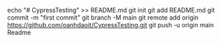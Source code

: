 echo "# CypressTesting" >> README.md
git init
git add README.md
git commit -m "first commit"
git branch -M main
git remote add origin https://github.com/oanhdaoit/CypressTesting.git
git push -u origin main
Readme